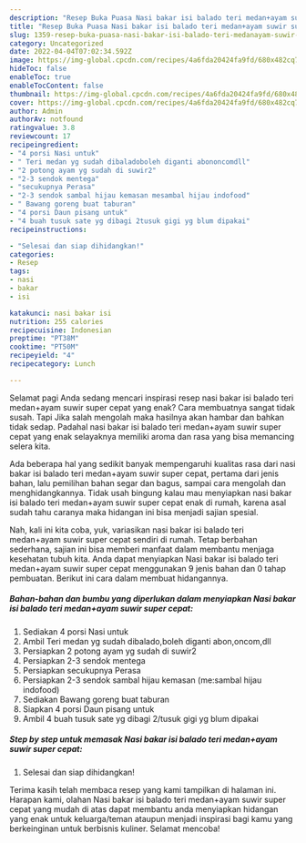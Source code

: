 ```yaml
---
description: "Resep Buka Puasa Nasi bakar isi balado teri medan+ayam suwir super cepat yang Lezat Sekali"
title: "Resep Buka Puasa Nasi bakar isi balado teri medan+ayam suwir super cepat yang Lezat Sekali"
slug: 1359-resep-buka-puasa-nasi-bakar-isi-balado-teri-medanayam-suwir-super-cepat-yang-lezat-sekali
category: Uncategorized
date: 2022-04-04T07:02:34.592Z
image: https://img-global.cpcdn.com/recipes/4a6fda20424fa9fd/680x482cq70/nasi-bakar-isi-balado-teri-medanayam-suwir-super-cepat-foto-resep-utama.jpg
hideToc: false
enableToc: true
enableTocContent: false
thumbnail: https://img-global.cpcdn.com/recipes/4a6fda20424fa9fd/680x482cq70/nasi-bakar-isi-balado-teri-medanayam-suwir-super-cepat-foto-resep-utama.jpg
cover: https://img-global.cpcdn.com/recipes/4a6fda20424fa9fd/680x482cq70/nasi-bakar-isi-balado-teri-medanayam-suwir-super-cepat-foto-resep-utama.jpg
author: Admin
authorAv: notfound
ratingvalue: 3.8
reviewcount: 17
recipeingredient:
- "4 porsi Nasi untuk"
- " Teri medan yg sudah dibaladoboleh diganti abononcomdll"
- "2 potong ayam yg sudah di suwir2"
- "2-3 sendok mentega"
- "secukupnya Perasa"
- "2-3 sendok sambal hijau kemasan mesambal hijau indofood"
- " Bawang goreng buat taburan"
- "4 porsi Daun pisang untuk"
- "4 buah tusuk sate yg dibagi 2tusuk gigi yg blum dipakai"
recipeinstructions:

- "Selesai dan siap dihidangkan!"
categories:
- Resep
tags:
- nasi
- bakar
- isi

katakunci: nasi bakar isi 
nutrition: 255 calories
recipecuisine: Indonesian
preptime: "PT38M"
cooktime: "PT50M"
recipeyield: "4"
recipecategory: Lunch

---
```



Selamat pagi Anda sedang mencari inspirasi resep nasi bakar isi balado teri medan+ayam suwir super cepat yang enak? Cara membuatnya sangat tidak susah. Tapi Jika salah mengolah maka hasilnya akan hambar dan bahkan tidak sedap. Padahal nasi bakar isi balado teri medan+ayam suwir super cepat yang enak selayaknya memiliki aroma dan rasa yang bisa memancing selera kita.


Ada beberapa hal yang sedikit banyak mempengaruhi kualitas rasa dari nasi bakar isi balado teri medan+ayam suwir super cepat, pertama dari jenis bahan, lalu pemilihan bahan segar dan bagus, sampai cara mengolah dan menghidangkannya. Tidak usah bingung kalau mau menyiapkan nasi bakar isi balado teri medan+ayam suwir super cepat enak di rumah, karena asal sudah tahu caranya maka hidangan ini bisa menjadi sajian spesial.




Nah, kali ini kita coba, yuk, variasikan nasi bakar isi balado teri medan+ayam suwir super cepat sendiri di rumah. Tetap berbahan sederhana, sajian ini bisa memberi manfaat dalam membantu menjaga kesehatan tubuh kita. Anda dapat menyiapkan Nasi bakar isi balado teri medan+ayam suwir super cepat menggunakan 9 jenis bahan dan 0 tahap pembuatan. Berikut ini cara dalam membuat hidangannya.

<!--inarticleads1-->

##### Bahan-bahan dan bumbu yang diperlukan dalam menyiapkan Nasi bakar isi balado teri medan+ayam suwir super cepat:

1. Sediakan 4 porsi Nasi untuk
1. Ambil  Teri medan yg sudah dibalado,boleh diganti abon,oncom,dll
1. Persiapkan 2 potong ayam yg sudah di suwir2
1. Persiapkan 2-3 sendok mentega
1. Persiapkan secukupnya Perasa
1. Persiapkan 2-3 sendok sambal hijau kemasan (me:sambal hijau indofood)
1. Sediakan  Bawang goreng buat taburan
1. Siapkan 4 porsi Daun pisang untuk
1. Ambil 4 buah tusuk sate yg dibagi 2/tusuk gigi yg blum dipakai




<!--inarticleads2-->

##### Step by step untuk memasak Nasi bakar isi balado teri medan+ayam suwir super cepat:


1. Selesai dan siap dihidangkan!



Terima kasih telah membaca resep yang kami tampilkan di halaman ini. Harapan kami, olahan Nasi bakar isi balado teri medan+ayam suwir super cepat yang mudah di atas dapat membantu anda menyiapkan hidangan yang enak untuk keluarga/teman ataupun menjadi inspirasi bagi kamu yang berkeinginan untuk berbisnis kuliner. Selamat mencoba!
